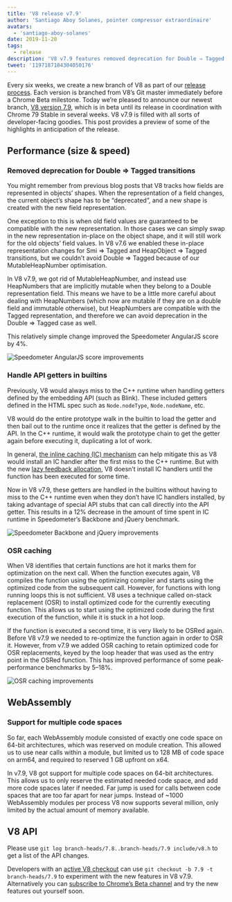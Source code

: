 ```yaml
---
title: 'V8 release v7.9'
author: 'Santiago Aboy Solanes, pointer compressor extraordinaire'
avatars:
  - 'santiago-aboy-solanes'
date: 2019-11-20
tags:
  - release
description: 'V8 v7.9 features removed deprecation for Double ⇒ Tagged transitions, handling API getters in builtins, OSR caching, and Wasm support for multiple code spaces.'
tweet: '1197187184304050176'
---
```

Every six weeks, we create a new branch of V8 as part of our [release process](/docs/release-process). Each version is branched from V8’s Git master immediately before a Chrome Beta milestone. Today we’re pleased to announce our newest branch, [V8 version 7.9](https://chromium.googlesource.com/v8/v8.git/+log/branch-heads/7.9), which is in beta until its release in coordination with Chrome 79 Stable in several weeks. V8 v7.9 is filled with all sorts of developer-facing goodies. This post provides a preview of some of the highlights in anticipation of the release.

<!--truncate-->
## Performance (size & speed)

### Removed deprecation for Double ⇒ Tagged transitions

You might remember from previous blog posts that V8 tracks how fields are represented in objects’ shapes. When the representation of a field changes, the current object’s shape has to be “deprecated”, and a new shape is created with the new field representation.

One exception to this is when old field values are guaranteed to be compatible with the new representation. In those cases we can simply swap in the new representation in-place on the object shape, and it will still work for the old objects’ field values. In V8 v7.6 we enabled these in-place representation changes for Smi ⇒ Tagged and HeapObject ⇒ Tagged transitions, but we couldn’t avoid Double ⇒ Tagged because of our MutableHeapNumber optimisation.

In V8 v7.9, we got rid of MutableHeapNumber, and instead use HeapNumbers that are implicitly mutable when they belong to a Double representation field. This means we have to be a little more careful about dealing with HeapNumbers (which now are mutable if they are on a double field and immutable otherwise), but HeapNumbers are compatible with the Tagged representation, and therefore we can avoid deprecation in the Double ⇒ Tagged case as well.

This relatively simple change improved the Speedometer AngularJS score by 4%.

![Speedometer AngularJS score improvements](/_img/v8-release-79/speedometer-angularjs.svg)

### Handle API getters in builtins

Previously, V8 would always miss to the C++ runtime when handling getters defined by the embedding API (such as Blink). These included getters defined in the HTML spec such as `Node.nodeType`, `Node.nodeName`, etc.

V8 would do the entire prototype walk in the builtin to load the getter and then bail out to the runtime once it realizes that the getter is defined by the API. In the C++ runtime, it would walk the prototype chain to get the getter again before executing it, duplicating a lot of work.

In general, [the inline caching (IC) mechanism](https://mathiasbynens.be/notes/shapes-ics) can help mitigate this as V8 would install an IC handler after the first miss to the C++ runtime. But with the new [lazy feedback allocation](https://v8.dev/blog/v8-release-77#lazy-feedback-allocation), V8 doesn’t install IC handlers until the function has been executed for some time.

Now in V8 v7.9, these getters are handled in the builtins without having to miss to the C++ runtime even when they don’t have IC handlers installed, by taking advantage of special API stubs that can call directly into the API getter. This results in a 12% decrease in the amount of time spent in IC runtime in Speedometer’s Backbone and jQuery benchmark.

![Speedometer Backbone and jQuery improvements](/_img/v8-release-79/speedometer.svg)

### OSR caching

When V8 identifies that certain functions are hot it marks them for optimization on the next call. When the function executes again, V8 compiles the function using the optimizing compiler and starts using the optimized code from the subsequent call. However, for functions with long running loops this is not sufficient. V8 uses a technique called on-stack replacement (OSR) to install optimized code for the currently executing function. This allows us to start using the optimized code during the first execution of the function, while it is stuck in a hot loop.

If the function is executed a second time, it is very likely to be OSRed again. Before V8 v7.9 we needed to re-optimize the function again in order to OSR it. However, from v7.9 we added OSR caching to retain optimized code for OSR replacements, keyed by the loop header that was used as the entry point in the OSRed function. This has improved performance of some peak-performance benchmarks by 5–18%.

![OSR caching improvements](/_img/v8-release-79/osr-caching.svg)

## WebAssembly

### Support for multiple code spaces

So far, each WebAssembly module consisted of exactly one code space on 64-bit architectures, which was reserved on module creation. This allowed us to use near calls within a module, but limited us to 128 MB of code space on arm64, and required to reserved 1 GB upfront on x64.

In v7.9, V8 got support for multiple code spaces on 64-bit architectures. This allows us to only reserve the estimated needed code space, and add more code spaces later if needed. Far jump is used for calls between code spaces that are too far apart for near jumps. Instead of ~1000 WebAssembly modules per process V8 now supports several million, only limited by the actual amount of memory available.

## V8 API

Please use `git log branch-heads/7.8..branch-heads/7.9 include/v8.h` to get a list of the API changes.

Developers with an [active V8 checkout](/docs/source-code#using-git) can use `git checkout -b 7.9 -t branch-heads/7.9` to experiment with the new features in V8 v7.9. Alternatively you can [subscribe to Chrome’s Beta channel](https://www.google.com/chrome/browser/beta.html) and try the new features out yourself soon.
